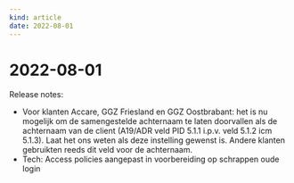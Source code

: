 ```yaml
---
kind: article
date: 2022-08-01
---
```


# 2022-08-01

Release notes:

* Voor klanten Accare, GGZ Friesland en GGZ Oostbrabant: het is nu mogelijk om de samengestelde achternaam te laten doorvallen als de achternaam van de client (A19/ADR veld PID 5.1.1 i.p.v. veld 5.1.2 icm 5.1.3). Laat het ons weten als deze instelling gewenst is. Andere klanten gebruikten reeds dit veld voor de achternaam.
* Tech: Access policies aangepast in voorbereiding op schrappen oude login

